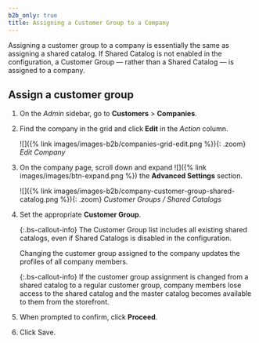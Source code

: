 ```yaml
---
b2b_only: true
title: Assigning a Customer Group to a Company
---
```


Assigning a customer group to a company is essentially the same as assigning a shared catalog. If Shared Catalog is not enabled in the configuration, a Customer Group — rather than a Shared Catalog — is assigned to a company.

## Assign a customer group

1. On the _Admin_ sidebar, go to **Customers** > **Companies**.

1. Find the company in the grid and click **Edit** in the _Action_ column.

    ![]({% link images/images-b2b/companies-grid-edit.png %}){: .zoom}
    _Edit Company_

1. On the company page, scroll down and expand ![]({% link images/images/btn-expand.png %}) the **Advanced Settings** section.

    ![]({% link images/images-b2b/company-customer-group-shared-catalog.png %}){: .zoom}
    _Customer Groups / Shared Catalogs_

1. Set the appropriate **Customer Group**.

    {:.bs-callout-info}
    The Customer Group list includes all existing shared catalogs, even if Shared Catalogs is disabled in the configuration.

    Changing the customer group assigned to the company updates the profiles of all company members.

    {:.bs-callout-info}
    If the customer group assignment is changed from a shared catalog to a regular customer group, company members lose access to the shared catalog and the master catalog becomes available to them from the storefront.

1. When prompted to confirm, click **Proceed**.

1. Click <span class="btn">Save</span>.
